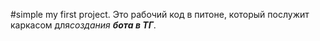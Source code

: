 #simple my first project. 
Это рабочий код в питоне, который послужит каркасом для*создания **бота в ТГ***.
